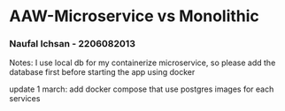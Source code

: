 # AAW-Microservice vs Monolithic
### Naufal Ichsan - 2206082013
Notes: I use local db for my containerize microservice, so please add the database first before starting the app using docker

update 1 march: add docker compose that use postgres images for each services